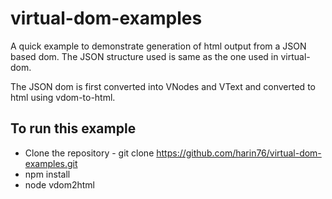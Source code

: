 # virtual-dom-examples

A quick example to demonstrate generation of html output from a JSON based dom. The JSON structure
used is same as the one used in virtual-dom.

The JSON dom is first converted into VNodes and VText and converted to html using
vdom-to-html.

## To run this example
* Clone the repository - git clone https://github.com/harin76/virtual-dom-examples.git
* npm install
* node vdom2html
